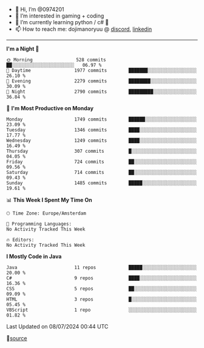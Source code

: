 - 👋 Hi, I’m @0974201
- 👀 I’m interested in gaming + coding
- 🌱 I’m currently learning python / c# 🐍
- 📫 How to reach me: dojimanoryuu @ [discord](https://discord.com "please let me know that you found me on github"), [linkedin](https://www.linkedin.com/in/sonprakiki/)  

<!---
0974201/0974201 is a ✨ special ✨ repository because its `README.md` (this file) appears on your GitHub profile.
You can click the Preview link to take a look at your changes.
--->

----
<!--START_SECTION:waka-->
**I'm a Night 🦉** 

```text
🌞 Morning                528 commits         ██░░░░░░░░░░░░░░░░░░░░░░░   06.97 % 
🌆 Daytime                1977 commits        ███████░░░░░░░░░░░░░░░░░░   26.10 % 
🌃 Evening                2279 commits        ████████░░░░░░░░░░░░░░░░░   30.09 % 
🌙 Night                  2790 commits        █████████░░░░░░░░░░░░░░░░   36.84 % 
```
📅 **I'm Most Productive on Monday** 

```text
Monday                   1749 commits        ██████░░░░░░░░░░░░░░░░░░░   23.09 % 
Tuesday                  1346 commits        ████░░░░░░░░░░░░░░░░░░░░░   17.77 % 
Wednesday                1249 commits        ████░░░░░░░░░░░░░░░░░░░░░   16.49 % 
Thursday                 307 commits         █░░░░░░░░░░░░░░░░░░░░░░░░   04.05 % 
Friday                   724 commits         ██░░░░░░░░░░░░░░░░░░░░░░░   09.56 % 
Saturday                 714 commits         ██░░░░░░░░░░░░░░░░░░░░░░░   09.43 % 
Sunday                   1485 commits        █████░░░░░░░░░░░░░░░░░░░░   19.61 % 
```


📊 **This Week I Spent My Time On** 

```text
🕑︎ Time Zone: Europe/Amsterdam

💬 Programming Languages: 
No Activity Tracked This Week

🔥 Editors: 
No Activity Tracked This Week
```

**I Mostly Code in Java** 

```text
Java                     11 repos            █████░░░░░░░░░░░░░░░░░░░░   20.00 % 
C#                       9 repos             ████░░░░░░░░░░░░░░░░░░░░░   16.36 % 
CSS                      5 repos             ██░░░░░░░░░░░░░░░░░░░░░░░   09.09 % 
HTML                     3 repos             █░░░░░░░░░░░░░░░░░░░░░░░░   05.45 % 
VBScript                 1 repo              ░░░░░░░░░░░░░░░░░░░░░░░░░   01.82 % 
```




 Last Updated on 08/07/2024 00:44 UTC
<!--END_SECTION:waka-->
🔗[source](https://github.com/anmol098/waka-readme-stats/)
